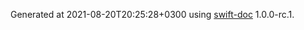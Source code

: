 Generated at 2021-08-20T20:25:28+0300 using [swift-doc](https://github.com/SwiftDocOrg/swift-doc) 1.0.0-rc.1.
